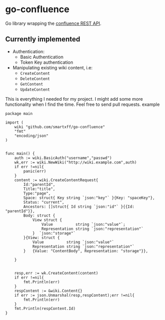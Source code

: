 go-confluence
=============

Go library wrapping the [confluence REST API](https://docs.atlassian.com/confluence/REST/latest/).

Currently implemented
---------------------

- Authentication:
	- Basic Authentication
	- Token Key authentication
- Manipulating existing wiki content, i.e:
    - `CreateContent`
	- `DeleteContent`
	- `GetContent`
	- `UpdateContent`

This is everything I needed for my project. I might add some more functionality when I find the time. Feel free to send pull requests.
example
```
package main

import (
	wiki "github.com/smartxff/go-confluence"
	"fmt"
	"encoding/json"
)


func main() {
	auth := wiki.BasicAuth("username","passwd")
	wk,err := wiki.NewWiki("http://wiki.example.com",auth)
	if err !=nil{
		panic(err)
	}
	content := wiki.CreateContentRequest{
		Id:"parentId",
		Title:"title",
		Type:"page",
		Space: struct{ Key string `json:"key"` }{Key: "spaceKey"},
		Status: "current",
		Ancestors: []struct{ Id string `json:"id"` }{{Id: "parentId"}},
		Body: struct {
			View struct {
				Value          string `json:"value"`;
				Representation string `json:"representation"`
			}  `json:"storage"`
		}{View: struct {
			Value          string `json:"value"`
			Representation string `json:"representation"`
		}   {Value: "ContentBody", Representation: "storage"}},

	}


	resp,err := wk.CreateContent(content)
	if err !=nil{
		fmt.Println(err)
	}
	respContent := &wiki.Content{}
	if err := json.Unmarshal(resp,respContent);err !=nil{
		fmt.Println(err)
	}
	fmt.Println(respContent.Id)
}
```